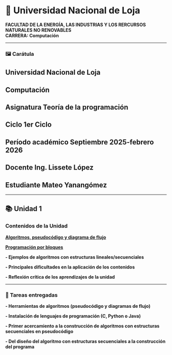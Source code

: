 # 📘 Universidad Nacional de Loja  
**FACULTAD DE LA ENERGÍA, LAS INDUSTRIAS Y LOS RERCURSOS NATURALES NO RENOVABLES**  
**CARRERA: Computación**

---
### 🖼️ Carátula

## **Universidad Nacional de Loja**

## **Computación**

## **Asignatura  Teoría de la programación** 

## **Ciclo  1er Ciclo**

## **Período académico  Septiembre 2025-febrero 2026**

## **Docente  Ing. Lissete López**

## **Estudiante  Mateo Yanangómez**

---

## 📚 Unidad 1

### Contenidos de la Unidad

**[Algoritmos, pseudocódigo y diagrama de flujo](Algoritmos.md)** 

**[Programación por bloques](Pbloque.md)**  

**- Ejemplos de algoritmos con estructuras lineales/secuenciales**  

**- Principales dificultades en la aplicación de los contenidos** 

**- Reflexión crítica de los aprendizajes de la unidad**

---

### 📝 Tareas entregadas

**- Herramientas de algoritmos (pseudocódigo y diagramas de flujo)**  

**- Instalación de lenguajes de programación (C, Python o Java)**  

**- Primer acercamiento a la construcción de algoritmos con estructuras secuenciales en pseudocódigo** 

**- Del diseño del algoritmo con estructuras secuenciales a la construcción del programa**  
